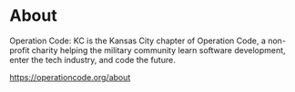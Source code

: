 # About
Operation Code: KC is the Kansas City chapter of Operation Code, a non-profit charity helping the military community learn software development, enter the tech industry, and code the future.

https://operationcode.org/about
